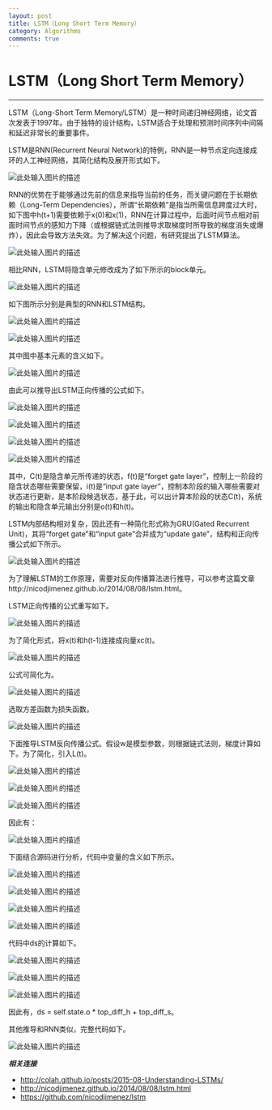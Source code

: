 ```yaml
---
layout: post
title: LSTM（Long Short Term Memory）
category: Algorithms
comments: true
---
```


# LSTM（Long Short Term Memory）

------

LSTM（Long-Short Term Memory/LSTM）是一种时间递归神经网络，论文首次发表于1997年。由于独特的设计结构，LSTM适合于处理和预测时间序列中间隔和延迟非常长的重要事件。

LSTM是RNN(Recurrent Neural Network)的特例，RNN是一种节点定向连接成环的人工神经网络，其简化结构及展开形式如下。

![此处输入图片的描述][1]

RNN的优势在于能够通过先前的信息来指导当前的任务，而关键问题在于长期依赖（Long-Term Dependencies），所谓“长期依赖”是指当所需信息跨度过大时，如下图中h(t+1)需要依赖于x(0)和x(1)，RNN在计算过程中，后面时间节点相对前面时间节点的感知力下降（或根据链式法则推导求取梯度时所导致的梯度消失或爆炸），因此会导致方法失效。为了解决这个问题，有研究提出了LSTM算法。

![此处输入图片的描述][2]

相比RNN，LSTM将隐含单元修改成为了如下所示的block单元。

![此处输入图片的描述][3]

如下图所示分别是典型的RNN和LSTM结构。

![此处输入图片的描述][4]

![此处输入图片的描述][5]

其中图中基本元素的含义如下。

![此处输入图片的描述][6]

由此可以推导出LSTM正向传播的公式如下。

![此处输入图片的描述][7]

![此处输入图片的描述][8]

![此处输入图片的描述][9]

![此处输入图片的描述][10]

其中，C(t)是隐含单元所传递的状态，f(t)是“forget gate layer”，控制上一阶段的隐含状态哪些需要保留，i(t)是“input gate layer”，控制本阶段的输入哪些需要对状态进行更新，是本阶段候选状态，基于此，可以出计算本阶段的状态C(t)，系统的输出和隐含单元输出分别是o(t)和h(t)。

LSTM内部结构相对复杂，因此还有一种简化形式称为GRU(Gated Recurrent Unit)，其将“forget gate”和“input gate”合并成为“update gate”，结构和正向传播公式如下所示。

![此处输入图片的描述][11]

为了理解LSTM的工作原理，需要对反向传播算法进行推导，可以参考这篇文章http://nicodjimenez.github.io/2014/08/08/lstm.html。

LSTM正向传播的公式重写如下。

![此处输入图片的描述][12]

为了简化形式，将x(t)和h(t-1)连接成向量xc(t)。

![此处输入图片的描述][13]

公式可简化为。

![此处输入图片的描述][14]

选取方差函数为损失函数。

![此处输入图片的描述][15]

下面推导LSTM反向传播公式。假设w是模型参数，则根据链式法则，梯度计算如下。为了简化，引入L(t)。

![此处输入图片的描述][16]

![此处输入图片的描述][17]

![此处输入图片的描述][18]

因此有：

![此处输入图片的描述][19]

下面结合源码进行分析，代码中变量的含义如下所示。

![此处输入图片的描述][20]

![此处输入图片的描述][21]

![此处输入图片的描述][22]

![此处输入图片的描述][23]

代码中ds的计算如下。

![此处输入图片的描述][24]

![此处输入图片的描述][25]

![此处输入图片的描述][26]

因此有，ds = self.state.o * top_diff_h + top_diff_s。

其他推导和RNN类似，完整代码如下。

![此处输入图片的描述][27]


***相关连接***

 - http://colah.github.io/posts/2015-08-Understanding-LSTMs/
 - http://nicodjimenez.github.io/2014/08/08/lstm.html
 - https://github.com/nicodjimenez/lstm

  [1]: https://raw.githubusercontent.com/qiangsiwei/blog/gh-pages/_figures/2016-04-19-LSTM/2016-04-19-LSTM_1.png
  [2]: https://raw.githubusercontent.com/qiangsiwei/blog/gh-pages/_figures/2016-04-19-LSTM/2016-04-19-LSTM_2.png
  [3]: https://raw.githubusercontent.com/qiangsiwei/blog/gh-pages/_figures/2016-04-19-LSTM/2016-04-19-LSTM_3.png
  [4]: https://raw.githubusercontent.com/qiangsiwei/blog/gh-pages/_figures/2016-04-19-LSTM/2016-04-19-LSTM_4.png
  [5]: https://raw.githubusercontent.com/qiangsiwei/blog/gh-pages/_figures/2016-04-19-LSTM/2016-04-19-LSTM_5.png
  [6]: https://raw.githubusercontent.com/qiangsiwei/blog/gh-pages/_figures/2016-04-19-LSTM/2016-04-19-LSTM_6.png
  [7]: https://raw.githubusercontent.com/qiangsiwei/blog/gh-pages/_figures/2016-04-19-LSTM/2016-04-19-LSTM_7.png
  [8]: https://raw.githubusercontent.com/qiangsiwei/blog/gh-pages/_figures/2016-04-19-LSTM/2016-04-19-LSTM_8.png
  [9]: https://raw.githubusercontent.com/qiangsiwei/blog/gh-pages/_figures/2016-04-19-LSTM/2016-04-19-LSTM_9.png
  [10]: https://raw.githubusercontent.com/qiangsiwei/blog/gh-pages/_figures/2016-04-19-LSTM/2016-04-19-LSTM_10.png
  [11]: https://raw.githubusercontent.com/qiangsiwei/blog/gh-pages/_figures/2016-04-19-LSTM/2016-04-19-LSTM_11.png
  [12]: https://raw.githubusercontent.com/qiangsiwei/blog/gh-pages/_figures/2016-04-19-LSTM/2016-04-19-LSTM_12.png
  [13]: https://raw.githubusercontent.com/qiangsiwei/blog/gh-pages/_figures/2016-04-19-LSTM/2016-04-19-LSTM_13.png
  [14]: https://raw.githubusercontent.com/qiangsiwei/blog/gh-pages/_figures/2016-04-19-LSTM/2016-04-19-LSTM_14.png
  [15]: https://raw.githubusercontent.com/qiangsiwei/blog/gh-pages/_figures/2016-04-19-LSTM/2016-04-19-LSTM_15.png
  [16]: https://raw.githubusercontent.com/qiangsiwei/blog/gh-pages/_figures/2016-04-19-LSTM/2016-04-19-LSTM_16.png
  [17]: https://raw.githubusercontent.com/qiangsiwei/blog/gh-pages/_figures/2016-04-19-LSTM/2016-04-19-LSTM_17.png
  [18]: https://raw.githubusercontent.com/qiangsiwei/blog/gh-pages/_figures/2016-04-19-LSTM/2016-04-19-LSTM_18.png
  [19]: https://raw.githubusercontent.com/qiangsiwei/blog/gh-pages/_figures/2016-04-19-LSTM/2016-04-19-LSTM_19.png
  [20]: https://raw.githubusercontent.com/qiangsiwei/blog/gh-pages/_figures/2016-04-19-LSTM/2016-04-19-LSTM_20.png
  [21]: https://raw.githubusercontent.com/qiangsiwei/blog/gh-pages/_figures/2016-04-19-LSTM/2016-04-19-LSTM_21.png
  [22]: https://raw.githubusercontent.com/qiangsiwei/blog/gh-pages/_figures/2016-04-19-LSTM/2016-04-19-LSTM_22.png
  [23]: https://raw.githubusercontent.com/qiangsiwei/blog/gh-pages/_figures/2016-04-19-LSTM/2016-04-19-LSTM_23.png
  [24]: https://raw.githubusercontent.com/qiangsiwei/blog/gh-pages/_figures/2016-04-19-LSTM/2016-04-19-LSTM_24.png
  [25]: https://raw.githubusercontent.com/qiangsiwei/blog/gh-pages/_figures/2016-04-19-LSTM/2016-04-19-LSTM_25.png
  [26]: https://raw.githubusercontent.com/qiangsiwei/blog/gh-pages/_figures/2016-04-19-LSTM/2016-04-19-LSTM_26.png
  [27]: https://raw.githubusercontent.com/qiangsiwei/blog/gh-pages/_figures/2016-04-19-LSTM/2016-04-19-LSTM_27.png
